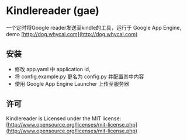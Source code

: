 # Kindlereader (gae)

一个定时将Google reader发送至kindle的工具，运行于 Google App Engine, demo [http://dog.whycai.com](http://dog.whycai.com)

## 安装

* 修改 app.yaml 中 application id,
* 将 config.example.py 更名为 config.py 并配置其中内容
* 使用 Google App Engine Launcher 上传至服务器

## 许可

Kindlereader is Licensed under the MIT license: [http://www.opensource.org/licenses/mit-license.php](http://www.opensource.org/licenses/mit-license.php)